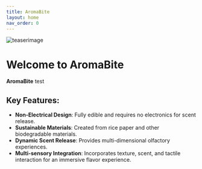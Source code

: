 ```yaml
---
title: AromaBite
layout: home
nav_order: 0
---
```


![teaserimage](headfigure.jpg)

# Welcome to **AromaBite**

**AromaBite** test

## Key Features:
- **Non-Electrical Design**: Fully edible and requires no electronics for scent release.
- **Sustainable Materials**: Created from rice paper and other biodegradable materials.
- **Dynamic Scent Release**: Provides multi-dimensional olfactory experiences.
- **Multi-sensory Integration**: Incorporates texture, scent, and tactile interaction for an immersive flavor experience.